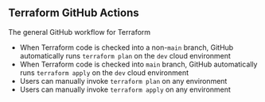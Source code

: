 ## Terraform GitHub Actions

The general GitHub workflow for Terraform

* When Terraform code is checked into a non-`main` branch, GitHub automatically runs
`terraform plan` on the `dev` cloud environment
* When Terraform code is checked into `main` branch, GitHub automatically runs
  `terraform apply` on the `dev` cloud environment
* Users can manually invoke `terraform plan` on any environment
* Users can manually invoke `terraform apply` on any environment

